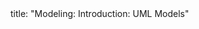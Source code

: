 <frontmatter>
title: "Modeling: Introduction: UML Models"
</frontmatter>

<include src="unit-inPage-asFlat.md" boilerplate />
